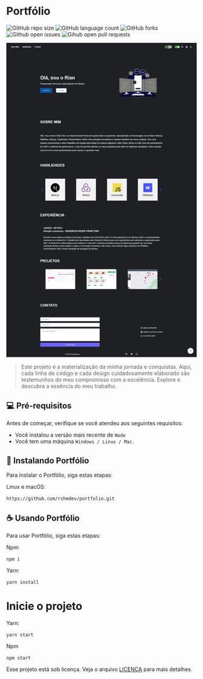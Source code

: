 # Portfólio

![GitHub repo size](https://img.shields.io/github/repo-size/rshmdev/portfolio?style=for-the-badge)
![GitHub language count](https://img.shields.io/github/languages/count/portfolio/README-template?style=for-the-badge)
![GitHub forks](https://img.shields.io/github/forks/portfolio/README-template?style=for-the-badge)
![Github open issues](https://img.shields.io/github/issues/portfolio/README-template?style=for-the-badge)
![Gihub open pull requests](https://img.shields.io/bitbucket/pr-raw/portfolio/README-template?style=for-the-badge)

<img src="portfolio.png" alt="Exemplo imagem">

> Este projeto é a materialização da minha jornada e conquistas. Aqui, cada linha de código e cada design cuidadosamente elaborado são testemunhos do meu compromisso com a excelência. Explore e descubra a essência do meu trabalho.


## 💻 Pré-requisitos

Antes de começar, verifique se você atendeu aos seguintes requisitos:

* Você instalou a versão mais recente de `Node`
* Você tem uma máquina `Windows / Linux / Mac`.

## 🚀 Instalando Portfólio

Para instalar o Portfólio, siga estas etapas:

Linux e macOS:
```
https://github.com/rshmdev/portfolio.git
```

## ☕ Usando Portfólio

Para usar Portfólio, siga estas etapas:

Npm:
```
npm i
```

Yarn:
```
yarn install
```

# Inicie o projeto

Yarn:

```
yarn start 
```
 
Npm
```
npm start 
```

Esse projeto está sob licença. Veja o arquivo [LICENÇA](LICENSE.md) para mais detalhes.
